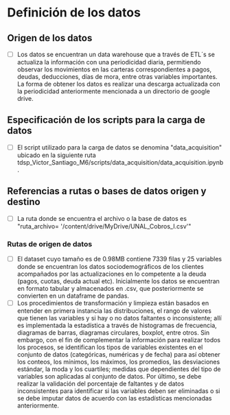 # Definición de los datos

## Origen de los datos

- [ ] Los datos se encuentran un data warehouse que a través de ETL´s se actualiza la información con una periodicidad diaria, permitiendo observar los movimientos en las carteras correspondientes a pagos, deudas, deducciones, días de mora, entre otras variables importantes. La forma de obtener los datos es realizar una descarga actualizada con la periodicidad anteriormente mencionada a un directorio de google drive.

## Especificación de los scripts para la carga de datos

- [ ] El script utilizado para la carga de datos se denomina "data_acquisition" ubicado en la siguiente ruta tdsp_Victor_Santiago_M6/scripts/data_acquisition/data_acquisition.ipynb.

## Referencias a rutas o bases de datos origen y destino

- [ ] La ruta donde se encuentra el archivo o la base de datos es "ruta_archivo= '/content/drive/MyDrive/UNAL_Cobros_I.csv'"

### Rutas de origen de datos

- [ ] El dataset cuyo tamaño es de 0.98MB contiene 7339 filas y 25 variables donde se encuentran los datos sociodemográficos de los clientes acompañados por las actualizaciones en lo competente a la deuda (pagos, cuotas, deuda actual etc). Inicialmente los datos se encuentran en formato tabular y almacenados en .csv, que posteriormente se convierten en un dataframe de pandas.
- [ ] Los procedimientos de transformación y limpieza están basados en entender en primera instancia las distribuciones, el rango de valores que tienen las variables y si hay o no datos faltantes o inconsistente; allí es implementada la estadística a través de histogramas de frecuencia, diagramas de barras, diagramas circulares, boxplot, entre otros. Sin embargo, con el fin de complementar la información para realizar todos los procesos, se identifican los tipos de variables existentes en el conjunto de datos (categóricas, numéricas y de fecha) para así obtener los conteos, los mínimos, los máximos, los promedios, las desviaciones estándar, la moda y los cuartiles; medidas que dependientes del tipo de variables son aplicadas al conjunto de datos. Por último, se debe realizar la validación del porcentaje de faltantes y de datos inconsistentes para identificar si las variables deben ser eliminadas o si se debe imputar datos de acuerdo con las estadísticas mencionadas anteriormente.
